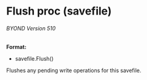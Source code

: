 # Flush proc (savefile) 
###### BYOND Version 510
**Format:**
+   savefile.Flush()


Flushes any pending write operations for this savefile.

